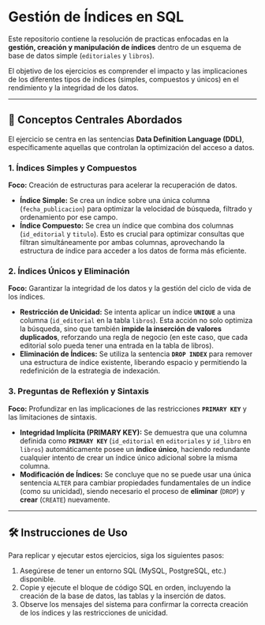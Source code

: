 # Gestión de Índices en SQL

Este repositorio contiene la resolución de practicas enfocadas en la **gestión, creación y manipulación de índices** dentro de un esquema de base de datos simple (`editoriales` y `libros`).

El objetivo de los ejercicios es comprender el impacto y las implicaciones de los diferentes tipos de índices (simples, compuestos y únicos) en el rendimiento y la integridad de los datos.

---

## 🎯 Conceptos Centrales Abordados

El ejercicio se centra en las sentencias **Data Definition Language (DDL)**, específicamente aquellas que controlan la optimización del acceso a datos.

### 1. Índices Simples y Compuestos

**Foco:** Creación de estructuras para acelerar la recuperación de datos.

* **Índice Simple:** Se crea un índice sobre una única columna (`fecha_publicacion`) para optimizar la velocidad de búsqueda, filtrado y ordenamiento por ese campo.
* **Índice Compuesto:** Se crea un índice que combina dos columnas (`id_editorial` y `titulo`). Esto es crucial para optimizar consultas que filtran simultáneamente por ambas columnas, aprovechando la estructura de índice para acceder a los datos de forma más eficiente.

### 2. Índices Únicos y Eliminación

**Foco:** Garantizar la integridad de los datos y la gestión del ciclo de vida de los índices.

* **Restricción de Unicidad:** Se intenta aplicar un índice **`UNIQUE`** a una columna (`id_editorial` en la tabla `libros`). Esta acción no solo optimiza la búsqueda, sino que también **impide la inserción de valores duplicados**, reforzando una regla de negocio (en este caso, que cada editorial solo pueda tener una entrada en la tabla de libros).
* **Eliminación de Índices:** Se utiliza la sentencia **`DROP INDEX`** para remover una estructura de índice existente, liberando espacio y permitiendo la redefinición de la estrategia de indexación.

### 3. Preguntas de Reflexión y Sintaxis

**Foco:** Profundizar en las implicaciones de las restricciones **`PRIMARY KEY`** y las limitaciones de sintaxis.

* **Integridad Implícita (PRIMARY KEY):** Se demuestra que una columna definida como **`PRIMARY KEY`** (`id_editorial` en `editoriales` y `id_libro` en `libros`) automáticamente posee un **índice único**, haciendo redundante cualquier intento de crear un índice único adicional sobre la misma columna.
* **Modificación de Índices:** Se concluye que no se puede usar una única sentencia `ALTER` para cambiar propiedades fundamentales de un índice (como su unicidad), siendo necesario el proceso de **eliminar** (`DROP`) y **crear** (`CREATE`) nuevamente.

---

## 🛠️ Instrucciones de Uso

Para replicar y ejecutar estos ejercicios, siga los siguientes pasos:

1.  Asegúrese de tener un entorno SQL (MySQL, PostgreSQL, etc.) disponible.
2.  Copie y ejecute el bloque de código SQL en orden, incluyendo la creación de la base de datos, las tablas y la inserción de datos.
3.  Observe los mensajes del sistema para confirmar la correcta creación de los índices y las restricciones de unicidad.

